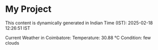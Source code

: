 # My Project

This content is dynamically generated in Indian Time (IST): 2025-02-18 12:26:51 IST


Current Weather in Coimbatore:
Temperature: 30.88 °C
Condition: few clouds
